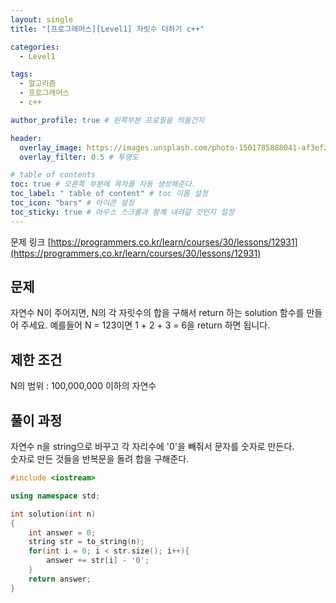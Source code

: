 ```yaml
---
layout: single
title: "[프로그래머스][Level1] 자릿수 더하기 c++"

categories:
  - Level1

tags:
  - 알고리즘
  - 프로그래머스
  - c++

author_profile: true # 왼쪽부분 프로필을 띄울건지

header:
  overlay_image: https://images.unsplash.com/photo-1501785888041-af3ef285b470?ixlib=rb-1.2.1&ixid=eyJhcHBfaWQiOjEyMDd9&auto=format&fit=crop&w=1350&q=80
  overlay_filter: 0.5 # 투명도

# table of contents
toc: true # 오른쪽 부분에 목차를 자동 생성해준다.
toc_label: " table of content" # toc 이름 설정
toc_icon: "bars" # 아이콘 설정
toc_sticky: true # 마우스 스크롤과 함께 내려갈 것인지 설정
---
```


문제 링크 [https://programmers.co.kr/learn/courses/30/lessons/12931](https://programmers.co.kr/learn/courses/30/lessons/12931)

## 문제

자연수 N이 주어지면, N의 각 자릿수의 합을 구해서 return 하는 solution 함수를 만들어 주세요.
예를들어 N = 123이면 1 + 2 + 3 = 6을 return 하면 됩니다.

## 제한 조건

N의 범위 : 100,000,000 이하의 자연수

## 풀이 과정

자연수 n을 string으로 바꾸고 각 자리수에 '0'을 빼줘서 문자를 숫자로 만든다.  
숫자로 만든 것들을 반복문을 돌려 합을 구해준다.

```c++
#include <iostream>

using namespace std;

int solution(int n)
{
    int answer = 0;
    string str = to_string(n);
    for(int i = 0; i < str.size(); i++){
        answer += str[i] - '0';
    }
    return answer;
}
```
